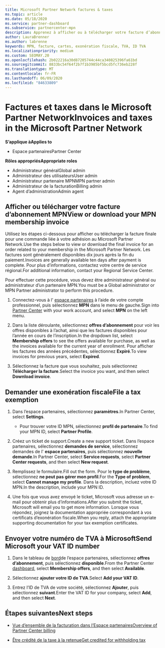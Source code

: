 ```yaml
---
title: Microsoft Partner Network factures & taxes
ms.topic: article
ms.date: 05/18/2020
ms.service: partner-dashboard
ms.subservice: partnercenter-mpn
description: Apprenez à afficher ou à télécharger votre facture d’abonnement MPN, à effectuer un fichier pour l’exemption de taxe et à envoyer votre numéro d’identification de T.V.A. à Microsoft.
author: LauraBrenner
ms.author: labrenne
keywords: MPN, facture, cartes, exonération fiscale, TVA, ID TVA
ms.localizationpriority: medium
ms.custom: SEOMAY.20
ms.openlocfilehash: 2b022216a30d87205744c44ca340825396fa61bd
ms.sourcegitcommit: 8833bc54f64f2b7f1b3985bf5bcd5fc736eb228f
ms.translationtype: MT
ms.contentlocale: fr-FR
ms.lasthandoff: 06/09/2020
ms.locfileid: "84633809"
---
```

# <a name="invoices-and-taxes-in-the-microsoft-partner-network"></a><span data-ttu-id="0bc9f-104">Factures et taxes dans le Microsoft Partner Network</span><span class="sxs-lookup"><span data-stu-id="0bc9f-104">Invoices and taxes in the Microsoft Partner Network</span></span>

<span data-ttu-id="0bc9f-105">**S’applique à**</span><span class="sxs-lookup"><span data-stu-id="0bc9f-105">**Applies to**</span></span>

- <span data-ttu-id="0bc9f-106">Espace partenaires</span><span class="sxs-lookup"><span data-stu-id="0bc9f-106">Partner Center</span></span>

<span data-ttu-id="0bc9f-107">**Rôles appropriés**</span><span class="sxs-lookup"><span data-stu-id="0bc9f-107">**Appropriate roles**</span></span>

- <span data-ttu-id="0bc9f-108">Administrateur général</span><span class="sxs-lookup"><span data-stu-id="0bc9f-108">Global admin</span></span>
- <span data-ttu-id="0bc9f-109">Administrateur des utilisateurs</span><span class="sxs-lookup"><span data-stu-id="0bc9f-109">User admin</span></span>
- <span data-ttu-id="0bc9f-110">Administrateur partenaire MPN</span><span class="sxs-lookup"><span data-stu-id="0bc9f-110">MPN partner admin</span></span>
- <span data-ttu-id="0bc9f-111">Administrateur de la facturation</span><span class="sxs-lookup"><span data-stu-id="0bc9f-111">Billing admin</span></span>
- <span data-ttu-id="0bc9f-112">Agent d’administration</span><span class="sxs-lookup"><span data-stu-id="0bc9f-112">Admin agent</span></span>

## <a name="view-or-download-your-mpn-membership-invoice"></a><span data-ttu-id="0bc9f-113">Afficher ou télécharger votre facture d’abonnement MPN</span><span class="sxs-lookup"><span data-stu-id="0bc9f-113">View or download your MPN membership invoice</span></span>

<span data-ttu-id="0bc9f-114">Utilisez les étapes ci-dessous pour afficher ou télécharger la facture finale pour une commande liée à votre adhésion au Microsoft Partner Network.</span><span class="sxs-lookup"><span data-stu-id="0bc9f-114">Use the steps below to view or download the final invoice for an order related to your membership in the Microsoft Partner Network.</span></span> <span data-ttu-id="0bc9f-115">Les factures sont généralement disponibles dix jours après la fin du paiement.</span><span class="sxs-lookup"><span data-stu-id="0bc9f-115">Invoices are generally available ten days after payment is complete.</span></span> <span data-ttu-id="0bc9f-116">Pour plus d’informations, contactez votre centre de service régional.</span><span class="sxs-lookup"><span data-stu-id="0bc9f-116">For additional information, contact your Regional Service Center.</span></span>  

<span data-ttu-id="0bc9f-117">Pour effectuer cette procédure, vous devez être administrateur général ou administrateur d’un partenaire MPN.</span><span class="sxs-lookup"><span data-stu-id="0bc9f-117">You must be a Global administrator or MPN Partner administrator to perform this procedure.</span></span> 

1.  <span data-ttu-id="0bc9f-118">Connectez-vous à l' [espace partenaires](https://partner.microsoft.com/dashboard/home) à l’aide de votre compte professionnel, puis sélectionnez **MPN** dans le menu de gauche.</span><span class="sxs-lookup"><span data-stu-id="0bc9f-118">Sign into [Partner Center](https://partner.microsoft.com/dashboard/home) with your work account, and select **MPN** on the left menu.</span></span>

4.  <span data-ttu-id="0bc9f-119">Dans la liste déroulante, sélectionnez **offres d’abonnement** pour voir les offres disponibles à l’achat, ainsi que les factures disponibles pour l’année en cours de l’inscription.</span><span class="sxs-lookup"><span data-stu-id="0bc9f-119">In the dropdown list, select **Membership offers** to see the offers available for purchase, as well as the invoices available for the current year of enrollment.</span></span> <span data-ttu-id="0bc9f-120">Pour afficher les factures des années précédentes, sélectionnez **Expiré**.</span><span class="sxs-lookup"><span data-stu-id="0bc9f-120">To view invoices for previous years, select **Expired**.</span></span>

6.  <span data-ttu-id="0bc9f-121">Sélectionnez la facture que vous souhaitez, puis sélectionnez **Télécharger la facture**.</span><span class="sxs-lookup"><span data-stu-id="0bc9f-121">Select the invoice you want, and then select **Download invoice**.</span></span> 

## <a name="file-a-tax-exemption"></a><span data-ttu-id="0bc9f-122">Demander une exonération fiscale</span><span class="sxs-lookup"><span data-stu-id="0bc9f-122">File a tax exemption</span></span>

1.  <span data-ttu-id="0bc9f-123">Dans l’espace partenaires, sélectionnez **paramètres**.</span><span class="sxs-lookup"><span data-stu-id="0bc9f-123">In Partner Center, select **Settings**.</span></span>
    - <span data-ttu-id="0bc9f-124">Pour trouver votre ID MPN, sélectionnez **profil de partenaire**.</span><span class="sxs-lookup"><span data-stu-id="0bc9f-124">To find your MPN ID, select **Partner Profile**.</span></span>

2.  <span data-ttu-id="0bc9f-125">Créez un ticket de support.</span><span class="sxs-lookup"><span data-stu-id="0bc9f-125">Create a new support ticket.</span></span> <span data-ttu-id="0bc9f-126">Dans l’espace partenaires, sélectionnez **demandes de service**, sélectionnez demandes de l' **espace partenaires**, puis sélectionnez **nouvelle demande**.</span><span class="sxs-lookup"><span data-stu-id="0bc9f-126">In Partner Center, select **Service requests**, select **Partner Center requests**, and then select **New request**.</span></span>

3.  <span data-ttu-id="0bc9f-127">Remplissez le formulaire.</span><span class="sxs-lookup"><span data-stu-id="0bc9f-127">Fill out the form.</span></span> <span data-ttu-id="0bc9f-128">Pour le **type de problème**, sélectionnez **ne peut pas gérer mon profil**.</span><span class="sxs-lookup"><span data-stu-id="0bc9f-128">For the **Type of problem**, select **Cannot manage my profile**.</span></span> <span data-ttu-id="0bc9f-129">Dans la description, incluez votre ID MPN.</span><span class="sxs-lookup"><span data-stu-id="0bc9f-129">In the description, include your MPN ID.</span></span>

4.  <span data-ttu-id="0bc9f-130">Une fois que vous avez envoyé le ticket, Microsoft vous adresse un e-mail pour obtenir plus d’informations.</span><span class="sxs-lookup"><span data-stu-id="0bc9f-130">After you submit the ticket, Microsoft will email you to get more information.</span></span> <span data-ttu-id="0bc9f-131">Lorsque vous répondez, joignez la documentation appropriée correspondant à vos certificats d’exonération fiscale.</span><span class="sxs-lookup"><span data-stu-id="0bc9f-131">When you reply, attach the appropriate supporting documentation for your tax exemption certificates.</span></span>

## <a name="send-microsoft-your-vat-id-number"></a><span data-ttu-id="0bc9f-132">Envoyer votre numéro de&nbsp;TVA à Microsoft</span><span class="sxs-lookup"><span data-stu-id="0bc9f-132">Send Microsoft your VAT ID number</span></span>

1.  <span data-ttu-id="0bc9f-133">Dans le tableau de [bord](https://partner.microsoft.com/dashboard/home)de l’espace partenaires, sélectionnez **offres d’abonnement**, puis sélectionnez **disponible**.</span><span class="sxs-lookup"><span data-stu-id="0bc9f-133">From the Partner Center [dashboard](https://partner.microsoft.com/dashboard/home), select **Membership offers**, and then select **Available**.</span></span> 

2.  <span data-ttu-id="0bc9f-134">Sélectionnez **ajouter votre ID de TVA**.</span><span class="sxs-lookup"><span data-stu-id="0bc9f-134">Select **Add your VAT ID**.</span></span> 

3.  <span data-ttu-id="0bc9f-135">Entrez l’ID de TVA de votre société, sélectionnez **Ajouter**, puis sélectionnez **suivant**.</span><span class="sxs-lookup"><span data-stu-id="0bc9f-135">Enter the VAT ID for your company, select **Add**, and then select **Next**.</span></span> 

## <a name="next-steps"></a><span data-ttu-id="0bc9f-136">Étapes suivantes</span><span class="sxs-lookup"><span data-stu-id="0bc9f-136">Next steps</span></span>

- [<span data-ttu-id="0bc9f-137">Vue d’ensemble de la facturation dans l’Espace partenaires</span><span class="sxs-lookup"><span data-stu-id="0bc9f-137">Overview of Partner Center billing</span></span>](billing-basics.md)

- [<span data-ttu-id="0bc9f-138">Être crédité de la taxe à la retenue</span><span class="sxs-lookup"><span data-stu-id="0bc9f-138">Get credited for withholding tax</span></span>](withholding-tax-credit-form.md)
